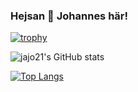 ### Hejsan 👋 Johannes här!

[![trophy](https://github-profile-trophy.vercel.app/?username=jajo21&theme=onedark)](https://github.com/ryo-ma/github-profile-trophy)

![jajo21's GitHub stats](https://github-readme-stats.vercel.app/api?username=jajo21&show_icons=true&theme=dark)

[![Top Langs](https://github-readme-stats.vercel.app/api/top-langs/?username=jajo21&layout=compact)](https://github.com/anuraghazra/github-readme-stats)

<!--
**jajo21/jajo21** is a ✨ _special_ ✨ repository because its `README.md` (this file) appears on your GitHub profile.

Here are some ideas to get you started:

- 🔭 I’m currently working on ...
- 🌱 I’m currently learning ...
- 👯 I’m looking to collaborate on ...
- 🤔 I’m looking for help with ...
- 💬 Ask me about ...
- 📫 How to reach me: ...
- 😄 Pronouns: ...
- ⚡ Fun fact: ...
-->
